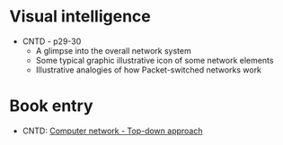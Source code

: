 # Visual intelligence
- CNTD - p29-30
  - A glimpse into the overall network system
  - Some typical graphic illustrative icon of some network elements
  - Illustrative analogies of how Packet-switched networks work
  

# Book entry
- CNTD: [Computer network - Top-down approach](https://leonawang.com/books/Computer%20Networking%20A%20Top-Down%20Approach%207th%20edition.pdf)